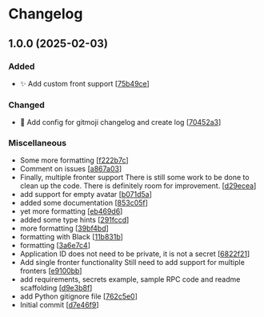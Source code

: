 # Changelog

<a name="1.0.0"></a>
## 1.0.0 (2025-02-03)

### Added

- ✨ Add custom front support [[75b49ce](https://github.com/CrimsonTome/simply-present/commit/75b49ce86d3cddc43bb328ddb95f13c0d1aae2fd)]

### Changed

- 🔧 Add config for gitmoji changelog and create log [[70452a3](https://github.com/CrimsonTome/simply-present/commit/70452a3857d87767e36d72cfdc431465f8f6aa56)]

### Miscellaneous

-  Some more formatting [[f222b7c](https://github.com/CrimsonTome/simply-present/commit/f222b7cb484ad9ef4895d9b21effc591927ea867)]
-  Comment on issues [[a867a03](https://github.com/CrimsonTome/simply-present/commit/a867a036fcf25b335a30975dae08d5f1a026ce45)]
-  Finally, multiple fronter support There is still some work to be done to clean up the code. There is definitely room for improvement. [[d29ecea](https://github.com/CrimsonTome/simply-present/commit/d29eceaacf2c858f114cbdc8f627e9064f2d2c7f)]
-  add support for empty avatar [[b071d5a](https://github.com/CrimsonTome/simply-present/commit/b071d5a2400f75bd7fc140e07aec56172b049e19)]
-  added some documentation [[853c05f](https://github.com/CrimsonTome/simply-present/commit/853c05f7e13ee1c92e249d5b635215f812ea691b)]
-  yet more formatting [[eb469d6](https://github.com/CrimsonTome/simply-present/commit/eb469d69c29b68754010c8b5a4c962a708797d5d)]
-  added some type hints [[291fccd](https://github.com/CrimsonTome/simply-present/commit/291fccdfa74981cc39890ad8ce423b0390f2fd0e)]
-  more formatting [[39bf4bd](https://github.com/CrimsonTome/simply-present/commit/39bf4bd284778ee5d8b9cc90ea6d73abcd07001f)]
-  formatting with Black [[11b831b](https://github.com/CrimsonTome/simply-present/commit/11b831b2edda014b2e262dce943fce26d8fd080e)]
-  formatting [[3a6e7c4](https://github.com/CrimsonTome/simply-present/commit/3a6e7c45326a2e59097fce12f4c6051463ce74e1)]
-  Application ID does not need to be private, it is not a secret [[6822f21](https://github.com/CrimsonTome/simply-present/commit/6822f2103f9be516f5e0316a15428ccc86513b87)]
-  Add single fronter functionality Still need to add support for multiple fronters [[e9100bb](https://github.com/CrimsonTome/simply-present/commit/e9100bb1aa9ce4555ac7f72db59b6d96eed31198)]
-  add requirements, secrets example, sample RPC code and readme scaffolding [[d9e3b8f](https://github.com/CrimsonTome/simply-present/commit/d9e3b8fc2729352ceaf9b5a11294174341b13bfa)]
-  add Python gitignore file [[762c5e0](https://github.com/CrimsonTome/simply-present/commit/762c5e06f074abe74351c7647ee514309dad75e9)]
-  Initial commit [[d7e46f9](https://github.com/CrimsonTome/simply-present/commit/d7e46f98e9543b11710f4dc08246b412ec417968)]


